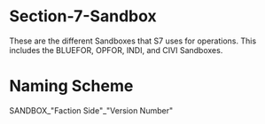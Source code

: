 # Section-7-Sandbox
These are the different Sandboxes that S7 uses for operations. This includes the BLUEFOR, OPFOR, INDI, and CIVI Sandboxes.

# Naming Scheme
  SANDBOX_"Faction Side"_"Version Number"
